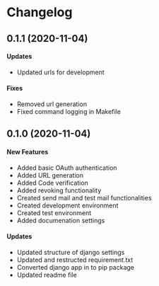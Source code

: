 # Changelog

## 0.1.1 (2020-11-04)

#### Updates

- Updated urls for development

#### Fixes

- Removed url generation
- Fixed command logging in Makefile

## 0.1.0 (2020-11-04)

#### New Features

- Added basic OAuth authentication
- Added URL generation
- Added Code verification
- Added revoking functionality
- Created send mail and test mail functionalities
- Created development environment
- Created test environment
- Added documenation settings

#### Updates

- Updated structure of django settings
- Updated and restructed requirement.txt
- Converted django app in to pip package
- Updated readme file

